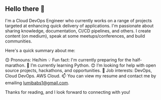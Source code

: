 ## Hello there 👋

I'm a Cloud DevOps Engineer who currently works on a range of projects targeted at enhancing quick delivery of applications. I'm passionate about sharing knowledge, documentation, CI/CD pipelines, and others. I create content (on medium), speak at some meetups/conferences, and build communities.

Here's a quick summary about me:

😊 Pronouns: He/him
💡 Fun fact: I'm currently preparing for the half-marathon.
🌱 I’m currently learning Python.
😊 I’m looking for help with open source projects, hackathons, and opportunities.
💼 Job interests: DevOps, Cloud DevOps. AWS Cloud.
📫 You can view my resume and contact me by emailing lumibabs1@gmail.com.

Thanks for reading, and I look forward to connecting with you!